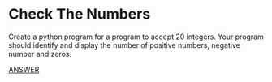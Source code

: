 # Check The Numbers

Create a python program for a program to accept 20 integers. Your program should identify and display the number of positive numbers, negative number and zeros.

[ANSWER](/Answers/00034-%20Check%20the%20Numbers.py)

